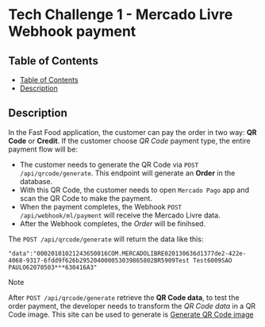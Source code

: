 # Tech Challenge 1 - Mercado Livre Webhook payment

## Table of Contents

- [Table of Contents](#table-of-contents)
- [Description](#description)


## Description

In the Fast Food application, the customer can pay the order in two way: **QR Code** or **Credit**.
If the customer choose *QR Code* payment type, the entire payment flow will be:

 - The customer needs to generate the QR Code via `POST /api/qrcode/generate`. This endpoint will generate an **Order** in the database.
 - With this QR Code, the customer needs to open `Mercado Pago` app and scan the QR Code to make the payment.
 - When the payment completes, the Webhook `POST /api/webhook/ml/payment` will receive the Mercado Livre data.
 - After the Webhook completes, the *Order* will be finihsed.

The `POST /api/qrcode/generate` will return the data like this:

```
"data":"00020101021243650016COM.MERCADOLIBRE020130636d1377de2-422e-4068-9317-6fdd9f626b295204000053039865802BR5909Test Test6009SAO PAULO62070503***630416A3"
```

> [!NOTE]  
> After `POST /api/qrcode/generate` retrieve the **QR Code data**, to test the order payment, the developer needs to transform the *QR Code data* in a QR Code image. This site can be used to generate is [Generate QR Code image](https://br.qr-code-generator.com/)
